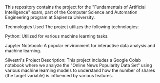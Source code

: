 This repository contains the project for the "Fundamentals of Artificial Intelligence" exam, part of the Computer Science and Automation Engineering program at Sapienza University.

Technologies Used
The project utilizes the following technologies:

Python: Utilized for various machine learning tasks.

Jupyter Notebook: A popular environment for interactive data analysis and machine learning.

Silvestri's Project
Description: This project includes a Google Colab notebook where we analyze the "Online News Popularity Data Set" using various machine learning models to understand how the number of shares (the target variable) is influenced by various features.

